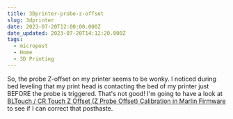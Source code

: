 ```yaml
---
title: 3Dprinter-probe-z-offset
slug: 3dprinter
date: 2023-07-20T12:00:00.000Z
date_updated: 2023-07-20T14:12:20.000Z
tags: 
  - micropost
  - Home
  - 3D Printing
---
```


So, the probe Z-offset on my printer seems to be wonky.  I noticed during bed leveling that my print head is contacting the bed of my printer just BEFORE the probe is triggered.  That's not good!  I'm going to have a look at [BLTouch / CR Touch Z Offset (Z Probe Offset) Calibration in Marlin Firmware](https://www.3dprintgorilla.com/bltouch-crtouch-z-probe-offset-calibration-in-marlin/) to see if I can correct that posthaste.
